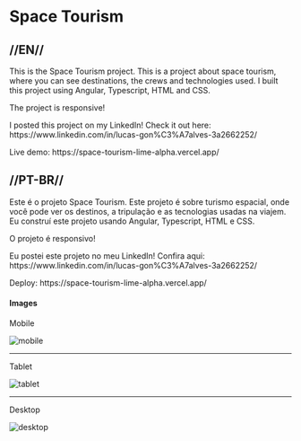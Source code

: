 <h1>Space Tourism</h1>

<h2>//EN//</h2>

<p>This is the Space Tourism project. This is a project about space tourism, where you can see destinations, the crews and technologies used. I built this project using Angular, Typescript, HTML and CSS.</p>

<p>The project is responsive!</p>

<p> I posted this project on my LinkedIn! Check it out here: https://www.linkedin.com/in/lucas-gon%C3%A7alves-3a2662252/ </p>
<p> Live demo: https://space-tourism-lime-alpha.vercel.app/</p>

<h2>//PT-BR//</h2>

<p>Este é o projeto Space Tourism. Este projeto é sobre turismo espacial, onde você pode ver os destinos, a tripulação e as tecnologias usadas na viajem. Eu construí este projeto usando Angular, Typescript, HTML e CSS.</p>

<p>O projeto é responsivo!</p>

<p>Eu postei este projeto no meu LinkedIn! Confira aqui: https://www.linkedin.com/in/lucas-gon%C3%A7alves-3a2662252/</p>

<p>Deploy: https://space-tourism-lime-alpha.vercel.app/</p>

<h4>Images</h4>

<p>Mobile</p>

![mobile](https://github.com/LucasS-Goncalves/space-tourism/assets/122225674/1ce4c605-b526-4039-8777-89f1d4d180f8)
<hr>
<p>Tablet</p>

![tablet](https://github.com/LucasS-Goncalves/space-tourism/assets/122225674/30bed705-a8f9-4c92-8f14-fe7c44fdfc5e)
<hr>
<p>Desktop</p>

![desktop](https://github.com/LucasS-Goncalves/space-tourism/assets/122225674/6cffa691-a265-4aa0-86ed-d746aba6f382)
